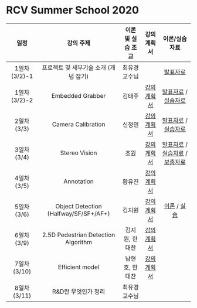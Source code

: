 # RCV Summer School 2020


|  일정  |  강의 주제 |  이론 및 실습 조교 | 강의계획서 | 이론/실습자료 | 
|:--:|:--:|:--:|:--:|:--:|
| 1일차(3/2)-1 |  프로젝트 및 세부기술 소개 (개념 잡기)  | 최유경 교수님 |  | [발표자료](https://github.com/sejong-rcv/2020.RCVWS/blob/master/1%EC%9D%BC%EC%B0%A8-1/RCVWS2020_Introduction.pdf) |
| 1일차(3/2)-2 |  Embedded Grabber  | 김태주 | [강의계획서](https://github.com/sejong-rcv/2020.RCVWS/files/4271946/0302.Sejong.RCV.Winter.School.2020.Kim.Tae-joo.docx) | [발표자료](https://github.com/sejong-rcv/2020.RCVWS/blob/master/1%EC%9D%BC%EC%B0%A8-2/Winter%20School.pdf) / [실습자료](https://github.com/sejong-rcv/2020.RCVWS/blob/master/1%EC%9D%BC%EC%B0%A8-2/RCVWS_Embedded-Grabber_tjkim.zip)  |
| 2일차(3/3) |  Camera Calibration  | 신정민 | [강의계획서](https://github.com/sejong-rcv/2020.RCVWS/files/4271947/0303.Sejong.RCV.Winter.School.2020.Shin.Jung-min.docx) | [발표자료](https://github.com/sejong-rcv/2020.RCVWS/blob/master/2%EC%9D%BC%EC%B0%A8/Camera%20Calibration.pdf) / [실습자료](./2일차/Calibration%20실습.pdf) | 
| 3일차(3/4) |  Stereo Vision  | 조원 | [강의계획서](https://github.com/sejong-rcv/2020.RCVWS/files/4271948/0304.Sejong.RCV.Winter.School.2020.Jo-won.docx) | [발표자료](https://github.com/sejong-rcv/2020.RCVWS/blob/master/3%EC%9D%BC%EC%B0%A8/StereoVision%26ImageTransformation.pdf) / [실습자료](https://github.com/sejong-rcv/2020.RCVWS/blob/master/3%EC%9D%BC%EC%B0%A8/example.zip) / [보충자료](https://github.com/sejong-rcv/2020.RCVWS/blob/master/3%EC%9D%BC%EC%B0%A8/RGBTD-dataprocessing.pdf) | 
| 4일차(3/5) |  Annotation  | 황유진 | [강의계획서](https://github.com/sejong-rcv/2020.RCVWS/files/4271949/0305.Sejong.RCV.Winter.School.2020.yj.docx) |  | 
| 5일차(3/6) |  Object Detection (Halfway/SF/SF+/AF+)  | 김지원 | [강의계획서](https://github.com/sejong-rcv/2020.RCVWS/files/4271950/0306.Sejong.RCV.Winter.School.2020.Kimjiwon.docx) | [이론](https://github.com/sejong-rcv/2020.RCVWS/blob/master/5%EC%9D%BC%EC%B0%A8_Object_Detection/RCVWS_2020_%EC%9D%B4%EB%A1%A0_Object_Detection_pdf.pdf) / [실습](https://github.com/sejong-rcv/2020.RCVWS/blob/master/5%EC%9D%BC%EC%B0%A8_Object_Detection/RCVWS_2020_%EC%8B%A4%EC%8A%B5_Object_Detection-%EB%B3%80%ED%99%98%EB%90%A8.pdf) | 
| 6일차(3/9) |  2.5D Pedestrian Detection Algorithm  | 김지원, 한대찬 | [강의계획서](https://github.com/sejong-rcv/2020.RCVWS/files/4271951/0309.Sejong.RCV.Winter.School.2020.Han.Dae-chan.docx) |  | 
| 7일차(3/10) |  Efficient model  | 남현호, 한대찬 | [강의계획서](https://github.com/sejong-rcv/2020.RCVWS/files/4271952/0310.Sejong.RCV.Winter.School.2020.Nam-hyunho.docx) |  | 
| 8일차(3/11) |   R&D란 무엇인가 정리  | 최유경 교수님 |  |  | 




